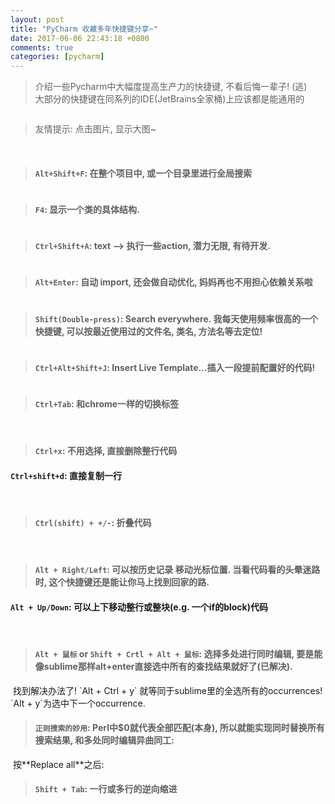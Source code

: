 ```yaml
---   
layout: post   
title: "PyCharm 收藏多年快捷键分享~"   
date: 2017-06-06 22:43:18 +0800   
comments: true   
categories: [pycharm]   
---   
```


> 介绍一些Pycharm中大幅度提高生产力的快捷键, 不看后悔一辈子! (逃)      
大部分的快捷键在同系列的IDE(JetBrains全家桶)上应该都是能通用的     
<img style="max-height:300px" class="lazy" data-original="/images/blog/170606_pycharm_shortcut/license.png">     
<!--more-->   
<br>     

> 友情提示: 点击图片, 显示大图~    
<br>

> #### `Alt+Shift+F`: 在整个项目中, 或一个目录里进行全局搜索      
<img style="max-height:350px" class="lazy" data-original="/images/blog/170606_pycharm_shortcut/0.png">       
<br>

> #### `F4`: 显示一个类的具体结构.   
<img style="max-height:200px" class="lazy" data-original="/images/blog/170606_pycharm_shortcut/1.png">       
<br>

> #### `Ctrl+Shift+A`: text --> 执行一些action, 潜力无限, 有待开发.   
<img style="max-height:300px" class="lazy" data-original="/images/blog/170606_pycharm_shortcut/2.png">       
<br>

> #### `Alt+Enter`: 自动 import, 还会做自动优化, 妈妈再也不用担心依赖关系啦    
<img style="max-height:200px" class="lazy" data-original="/images/blog/170606_pycharm_shortcut/3.png">     
<br>

> #### `Shift(Double-press)`: Search everywhere. 我每天使用频率很高的一个快捷键, 可以按最近使用过的文件名, 类名, 方法名等去定位!   
<img style="max-height:400px" class="lazy" data-original="/images/blog/170606_pycharm_shortcut/4.png">     
<br>

> #### `Ctrl+Alt+Shift+J`: Insert Live Template...插入一段提前配置好的代码!      
<img style="max-height:250px" class="lazy" data-original="/images/blog/170606_pycharm_shortcut/5.png">     
<br>

> #### `Ctrl+Tab`: 和chrome一样的切换标签      
<br>

> #### `Ctrl+x`: 不用选择, 直接删除整行代码   
#### `Ctrl+shift+d`: 直接复制一行   
<br>

> #### `Ctrl(shift) + +/-`: 折叠代码   
<br>

> #### `Alt + Right/Left`: 可以按历史记录 移动光标位置. 当看代码看的头晕迷路时, 这个快捷键还是能让你马上找到回家的路.       
#### `Alt + Up/Down`: 可以上下移动整行或整块(e.g. 一个if的block)代码   
<br>

> #### `Alt + 鼠标` or `Shift + Crtl + Alt + 鼠标`: 选择多处进行同时编辑, 要是能像sublime那样alt+enter直接选中所有的查找结果就好了(已解决).      
<img style="max-height:250px" class="lazy" data-original="/images/blog/170606_pycharm_shortcut/6.png">     
找到解决办法了! `Alt + Ctrl + y` 就等同于sublime里的全选所有的occurrences!    
`Alt + y`为选中下一个occurrence.   
<img style="max-height:250px" class="lazy" data-original="/images/blog/170606_pycharm_shortcut/8.png">     
<br>

> #### `正则搜索的妙用`: Perl中$0就代表全部匹配(本身), 所以就能实现同时替换所有搜索结果, 和多处同时编辑异曲同工:          
<img style="max-height:250px" class="lazy" data-original="/images/blog/170606_pycharm_shortcut/7_1.png">   
按**Replace all**之后:     
<img style="max-height:250px" class="lazy" data-original="/images/blog/170606_pycharm_shortcut/7_2.png">     
<br>

> #### `Shift + Tab`: 一行或多行的**逆向缩进**   
<br>


